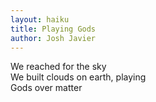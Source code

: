 ```yaml
---
layout: haiku
title: Playing Gods
author: Josh Javier
---
```


We reached for the sky  
We built clouds on earth, playing  
Gods over matter  